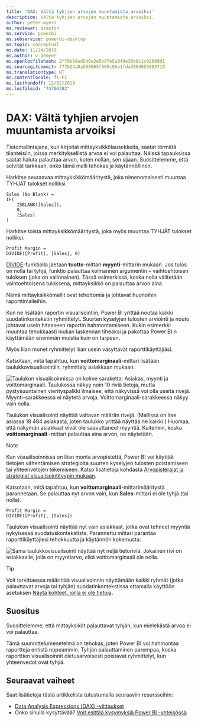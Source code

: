 ```yaml
---
title: 'DAX: Vältä tyhjien arvojen muuntamista arvoiksi'
description: Vältä tyhjien arvojen muuntamista arvoiksi.
author: peter-myers
ms.reviewer: asaxton
ms.service: powerbi
ms.subservice: powerbi-desktop
ms.topic: conceptual
ms.date: 11/24/2019
ms.author: v-pemyer
ms.openlocfilehash: 2f70b98ed540a2e5b87e5a949e30b0c1c02069d1
ms.sourcegitcommit: f77b24a8a588605f005c9bb1fdad864955885718
ms.translationtype: HT
ms.contentlocale: fi-FI
ms.lasthandoff: 12/02/2019
ms.locfileid: "74700382"
---
```

# <a name="dax-avoid-converting-blanks-to-values"></a>DAX: Vältä tyhjien arvojen muuntamista arvoiksi

Tietomallintajana, kun kirjoitat mittayksikkölausekkeita, saatat törmätä tilanteisiin, joissa merkityksellistä arvoa ei voi palauttaa. Näissä tapauksissa saatat haluta palauttaa arvon, kuten nollan, sen sijaan. Suosittelemme, että selvität tarkkaan, onko tämä malli tehokas ja käytännöllinen.

Harkitse seuraavaa mittayksikkömääritystä, joka nimenomaisesti muuntaa TYHJÄT tulokset nolliksi.

```dax
Sales (No Blank) =
IF(
    ISBLANK([Sales]),
    0,
    [Sales]
)
```

Harkitse toista mittayksikkömääritystä, joka myös muuntaa TYHJÄT tulokset nolliksi.

```dax
Profit Margin =
DIVIDE([Profit], [Sales], 0)
```

[DIVIDE](/dax/divide-function-dax)-funktiolla jaetaan **tuotto**-mittari **myynti**-mittarin mukaan. Jos tulos on nolla tai tyhjä, funktio palauttaa kolmannen argumentin – vaihtoehtoisen tuloksen (joka on valinnainen). Tässä esimerkissä, koska nolla välitetään vaihtoehtoisena tuloksena, mittayksikkö on palauttaa arvon aina.

Nämä mittayksikkömallit ovat tehottomia ja johtavat huonoihin raporttimalleihin.

Kun ne lisätään raportin visualisointiin, Power BI yrittää noutaa kaikki suodatinkontekstin ryhmittelyt. Suurten kyselyjen tulosten arviointi ja nouto johtavat usein hitaaseen raportin hahmontamiseen. Kukin esimerkki muuntaa tehokkaasti niukan laskennan tiheäksi ja pakottaa Power BI:n käyttämään enemmän muistia kuin on tarpeen.

Myös liian monet ryhmittelyt liian usein väsyttävät raporttikäyttäjiäsi.

Katsotaan, mitä tapahtuu, kun **voittomarginaali**-mittari lisätään taulukkovisualisointiin, ryhmittely asiakkaan mukaan.

![Taulukon visualisoinnissa on kolme saraketta: Asiakas, myynti ja voittomarginaali. Taulukossa näkyy noin 10 riviä tietoja, mutta pystysuuntainen vierityspalkki ilmaisee, että näkyvissä voi olla useita rivejä. Myynti-sarakkeessa ei näytetä arvoja. Voittomarginaali-sarakkeessa näkyy vain nolla.](media/dax-avoid-converting-blank/table-visual-poor.png)

Taulukon visualisointi näyttää valtavan määrän rivejä. (Mallissa on itse asiassa 18 484 asiakasta, joten taulukko yrittää näyttää ne kaikki.) Huomaa, että näkymän asiakkaat eivät ole saavuttaneet myyntiä. Kuitenkin, koska **voittomarginaali** -mittari palauttaa aina arvon, ne näytetään.

> [!NOTE]
> Kun visualisoinnissa on liian monta arvopistettä, Power BI voi käyttää tietojen vähentämisen strategioita suurten kyselyjen tulosten poistamiseen tai yhteenvetojen tekemiseen. Katso lisätietoja kohdasta [Arvopisterajat ja strategiat visualisointityypin mukaan](../visuals/power-bi-data-points.md).

Katsotaan, mitä tapahtuu, kun **voittomarginaali**-mittarimääritystä parannetaan. Se palauttaa nyt arvon vain, kun **Sales**-mittari ei ole tyhjä (tai nolla).

```dax
Profit Margin =
DIVIDE([Profit], [Sales])
```

Taulukon visualisointi näyttää nyt vain asiakkaat, jotka ovat tehneet myyntiä nykyisessä suodatuskontekstista. Parannettu mittari parantaa raporttikäyttäjiesi tehokkuutta ja käytännön kokemusta.

![Sama taulukkovisualisointi näyttää nyt neljä tietoriviä. Jokainen rivi on asiakkaalle, jolla on myyntiarvo, eikä voittomarginaali ole nolla.](media/dax-avoid-converting-blank/table-visual-good.png)

> [!TIP]
> Voit tarvittaessa määrittää visualisoinnin näyttämään kaikki ryhmät (jotka palauttavat arvoja tai tyhjän) suodatinkontekstissa ottamalla käyttöön asetuksen [Näytä kohteet, joilla ei ole tietoja](../desktop-show-items-no-data.md).

## <a name="recommendation"></a>Suositus

Suosittelemme, että mittayksiköt palauttavat tyhjän, kun mielekästä arvoa ei voi palauttaa.

Tämä suunnittelumenetelmä on tehokas, joten Power BI voi hahmontaa raportteja entistä nopeammin. Tyhjän palauttaminen parempaa, koska raporttien visualisoinnit oletusarvoisesti poistavat ryhmittelyt, kun yhteenvedot ovat tyhjiä.

## <a name="next-steps"></a>Seuraavat vaiheet

Saat lisätietoja tästä artikkelista tutustumalla seuraaviin resursseihin:

- [Data Analysis Expressions (DAX) -viittaukset](/dax/)
- Onko sinulla kysyttävää? [Voit esittää kysymyksiä Power BI -yhteisössä](https://community.powerbi.com/)
